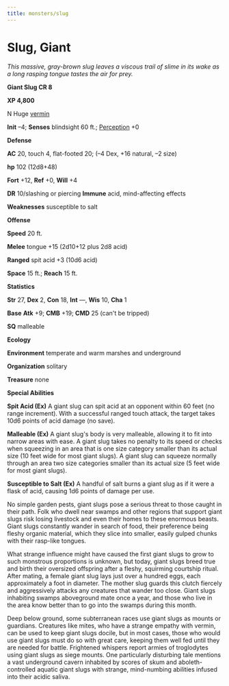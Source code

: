 ```yaml
---
title: monsters/slug
---
```

# Slug, Giant

_This massive, gray-brown slug leaves a viscous trail of slime in its wake as a long rasping tongue tastes the air for prey._

**Giant Slug CR 8**

**XP 4,800**

N Huge [vermin](creatureTypes.md#_vermin)

**Init** –4; **Senses** blindsight 60 ft.; [Perception](../skills/perception.md#_perception) +0

**Defense**

**AC** 20, touch 4, flat-footed 20; (–4 Dex, +16 natural, –2 size)

**hp** 102 (12d8+48)

**Fort** +12, **Ref** +0, **Will** +4

**DR** 10/slashing or piercing **Immune** acid, mind-affecting effects

**Weaknesses** susceptible to salt

**Offense**

**Speed** 20 ft.

**Melee** tongue +15 (2d10+12 plus 2d8 acid)

**Ranged** spit acid +3 (10d6 acid)

**Space** 15 ft.; **Reach** 15 ft.

**Statistics**

**Str** 27, **Dex** 2, **Con** 18, **Int** —, **Wis** 10, **Cha** 1

**Base**  **Atk** +9; **CMB** +19; **CMD** 25 (can't be tripped)

**SQ** malleable

**Ecology**

**Environment** temperate and warm marshes and underground

**Organization** solitary

**Treasure** none

**Special Abilities**

**Spit Acid (Ex)** A giant slug can spit acid at an opponent within 60 feet (no range increment). With a successful ranged touch attack, the target takes 10d6 points of acid damage (no save).

**Malleable (Ex)** A giant slug's body is very malleable, allowing it to fit into narrow areas with ease. A giant slug takes no penalty to its speed or checks when squeezing in an area that is one size category smaller than its actual size (10 feet wide for most giant slugs). A giant slug can squeeze normally through an area two size categories smaller than its actual size (5 feet wide for most giant slugs).

**Susceptible to Salt (Ex)** A handful of salt burns a giant slug as if it were a flask of acid, causing 1d6 points of damage per use.

No simple garden pests, giant slugs pose a serious threat to those caught in their path. Folk who dwell near swamps and other regions that support giant slugs risk losing livestock and even their homes to these enormous beasts. Giant slugs constantly wander in search of food, their preference being fleshy organic material, which they slice into smaller, easily gulped chunks with their rasp-like tongues.

What strange influence might have caused the first giant slugs to grow to such monstrous proportions is unknown, but today, giant slugs breed true and birth their oversized offspring after a fleshy, squirming courtship ritual. After mating, a female giant slug lays just over a hundred eggs, each approximately a foot in diameter. The mother slug guards this clutch fiercely and aggressively attacks any creatures that wander too close. Giant slugs inhabiting swamps aboveground mate once a year, and those who live in the area know better than to go into the swamps during this month.

Deep below ground, some subterranean races use giant slugs as mounts or guardians. Creatures like mites, who have a strange empathy with vermin, can be used to keep giant slugs docile, but in most cases, those who would use giant slugs must do so with great care, keeping them well fed until they are needed for battle. Frightened whispers report armies of troglodytes using giant slugs as siege mounts. One particularly disturbing tale mentions a vast underground cavern inhabited by scores of skum and aboleth-controlled aquatic giant slugs with strange, mind-numbing abilities infused into their acidic saliva.


